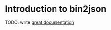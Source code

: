 # Introduction to bin2json

TODO: write [great documentation](http://jacobian.org/writing/great-documentation/what-to-write/)
